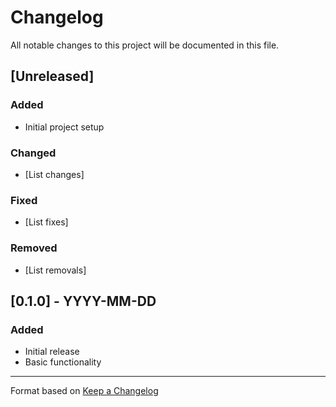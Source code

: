 # Changelog

All notable changes to this project will be documented in this file.

## [Unreleased]

### Added
- Initial project setup

### Changed
- [List changes]

### Fixed
- [List fixes]

### Removed
- [List removals]

## [0.1.0] - YYYY-MM-DD

### Added
- Initial release
- Basic functionality

---

Format based on [Keep a Changelog](https://keepachangelog.com/en/1.0.0/)